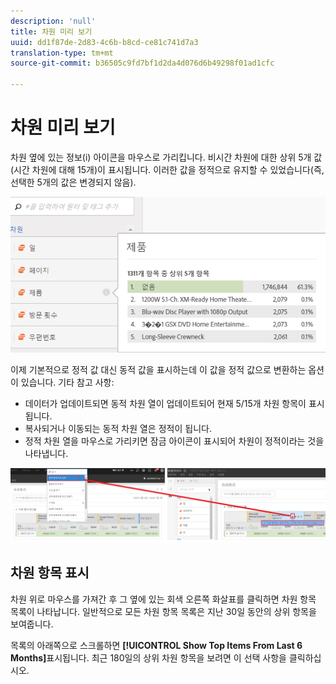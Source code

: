 ```yaml
---
description: 'null'
title: 차원 미리 보기
uuid: dd1f87de-2d83-4c6b-b8cd-ce81c741d7a3
translation-type: tm+mt
source-git-commit: b36505c9fd7bf1d2da4d076d6b49298f01ad1cfc

---
```



# 차원 미리 보기

차원 옆에 있는 정보(i) 아이콘을 마우스로 가리킵니다. 비시간 차원에 대한 상위 5개 값(시간 차원에 대해 15개)이 표시됩니다. 이러한 값을 정적으로 유지할 수 있었습니다(즉, 선택한 5개의 값은 변경되지 않음).

![](assets/dimension-preview.png)

이제 기본적으로 정적 값 대신 동적 값을 표시하는데 이 값을 정적 값으로 변환하는 옵션이 있습니다. 기타 참고 사항:

* 데이터가 업데이트되면 동적 차원 열이 업데이트되어 현재 5/15개 차원 항목이 표시됩니다.
* 복사되거나 이동되는 동적 차원 열은 정적이 됩니다.
* 정적 차원 열을 마우스로 가리키면 잠금 아이콘이 표시되어 차원이 정적이라는 것을 나타냅니다.

![](assets/dimension_static.png)

## 차원 항목 표시

차원 위로 마우스를 가져간 후 그 옆에 있는 회색 오른쪽 화살표를 클릭하면 차원 항목 목록이 나타납니다. 일반적으로 모든 차원 항목 목록은 지난 30일 동안의 상위 항목을 보여줍니다.

목록의 아래쪽으로 스크롤하면 **[!UICONTROL Show Top Items From Last 6 Months]**&#x200B;표시됩니다. 최근 180일의 상위 차원 항목을 보려면 이 선택 사항을 클릭하십시오.
